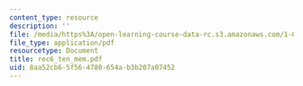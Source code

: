 ```yaml
---
content_type: resource
description: ''
file: /media/https%3A/open-learning-course-data-rc.s3.amazonaws.com/1-051-structural-engineering-design-fall-2003/8aa52cb65f564780654ab3b207a07452_rec6_ten_mem.pdf
file_type: application/pdf
resourcetype: Document
title: rec6_ten_mem.pdf
uid: 8aa52cb6-5f56-4780-654a-b3b207a07452
---
```

